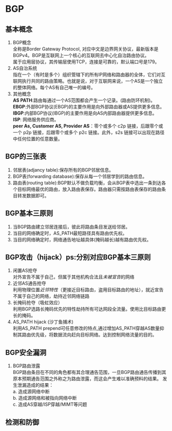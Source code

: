 # BGP
## 基本概念
1. BGP概念  
  全称是Border Gateway Protocol, 对应中文是边界网关协议，最新版本是BGPv4。BGP是互联网上一个核心的互联网去中心化自治路由协议。  
  属于应用层协议，其传输层使用TCP，连接是可靠的，默认端口号是179。
2. AS自治系统  
  指在一个（有时是多个）组织管辖下的所有IP网络和路由器的全体，它们对互联网执行共同的路由策略。也就是说，对于互联网来说，一个AS是一个独立的整体网络。每个AS有自己唯一的编号。
3. 其他概念  
  **AS PATH**:路由每通过一个AS范围都会产生一个记录。(路由防环机制)。  
  **EBGP**:外部BGP协议(EBGP)的主要作用是向外部路由器或AS提供更多信息。  
  **IBGP**:内部BGP协议(IBGP)的主要作用是向AS内部路由器提供更多信息。      
  **ISP**: 网络服务供应商。  
  **peer As, Customer AS, Provider AS**：零个或多个 c2p 链接，后跟零个或一个 p2p 链接，后跟零个或多个 p2c 链接。此外，s2s 链接可以出现在路径中任何位置的任意数量。  
  
  
  
## BGP的三张表  
1. 邻居表(adjancy table):保存所有的BGP邻居信息。  
2. BGP表(forwarding database):保存从每一个邻居学到的路由信息。  
3. 路由表(routing table):BGP默认不做负载均衡，会从BGP表中选出一条到达各个目标网络最优的路由，放入路由表保存。路由器只需按路由表保存的路由条目转发数据即可。  

## BGP基本三原则  
1. 当BGP路由建立邻居连接后，彼此将路由条目发送给邻居。  
2. 当目的网络确定时，AS_PATH最短路径具有路由优先权。
3. 当目的网络确定时，网络通告地址越具体(掩码越长)越有路由优先权。   
## BGP攻击（hijack）ps:分别对应BGP基本三原则
1. 闲置AS抢夺  
对外宣告不属于自己，但属于其他机构合法且*未被宣告*的网络  
2. 近邻AS通告抢夺  
利用物理位置*近邻特性*（更接近目标路由，盗用目标路由的地址），就近宣告不属于自己的网络，劫持近邻网络链路
3. 长掩码抢夺（吸虹效应）  
利用BGP选路长掩码优先的特性劫持所有可达网段全流量。使用比目标路由更长的掩码。  
4. AS_PATH hijack (沙丁鱼捕术)  
利用AS_PATH prepend可任意修改的特点,通过增加AS_PATH穿越AS数量抑制其路由优先级，将数据流向赶向目标网络。达到控制网络流量的目的。  
## BGP安全漏洞
1. BGP路由泄露  
BGP路由条目在不同的角色都有其合理通告范围，一旦BGP路由通告传播到其原本预期通告范围之外称之为路由泄露，而这会产生难以准确预料的结果。
发生泄漏造成的结果：  
a. 造成源网络中断  
b. 造成源网络和被指向网络中断  
c. 造成AS穿越/ISP穿越/MIMT等问题  

## 检测和防御

